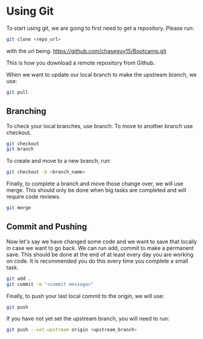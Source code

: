 # Using Git


To start using git, we are going to first need to get a repository. Please run:
```bash
git clone <repo_url>
```
with the url being: https://github.com/chaseguy15/Bootcamp.git

This is how you download a remote repository from Github.

When we want to update our local branch to make the upstream branch, we use:
```bash
git pull
```

## Branching

To check your local branches, use branch. To move to another branch use checkout.

```bash
git checkout
git branch
```

To create and move to a new branch, run:

```bash
git checkout -b <branch_name>
```
Finally, to complete a branch and move those change over, we will use merge. This should only be done when big tasks are completed and will require code reviews.
```bash
git merge
```

## Commit and Pushing

Now let's say we have changed some code and we want to save that locally in case we want to go back. We can run add, commit to make a permanent save. This should be done at the end of at least every day you are working on code. It is recommended you do this every time you complete a small task.
```bash
git add .
git commit -m "<commit message>"
```

Finally, to push your last local commit to the origin, we will use:

```bash
git push
```

If you have not yet set the upstream branch, you will need to run:
```bash
git push --set-upstream origin <upstream_branch>
```
